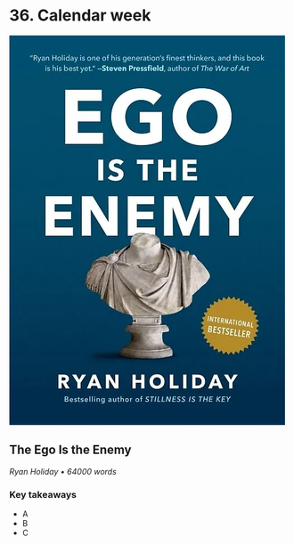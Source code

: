 # 36. Calendar week

![The Ego Is the Enemy](../assets/covers/egoIsThe.webp)

## The Ego Is the Enemy

<p class="text-gray-light">
    <em>Ryan Holiday • 64000 words</em>
</p>

<h3>Key takeaways</h3>

-   A
-   B
-   C
